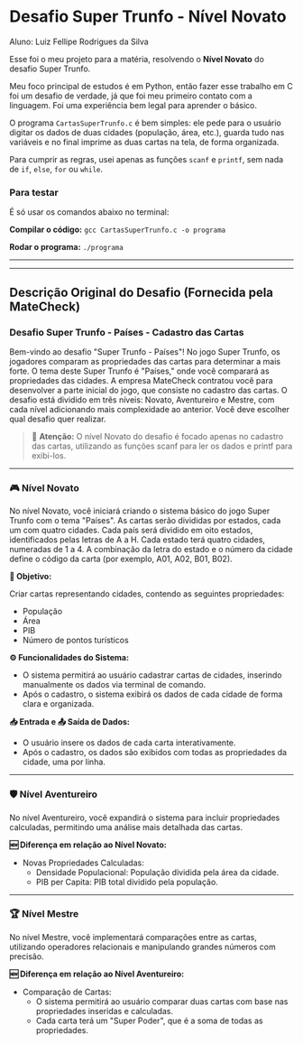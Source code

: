 # Desafio Super Trunfo - Nível Novato

Aluno: Luiz Fellipe Rodrigues da Silva

Esse foi o meu projeto para a matéria, resolvendo o **Nível Novato** do desafio Super Trunfo.

Meu foco principal de estudos é em Python, então fazer esse trabalho em C foi um desafio de verdade, já que foi meu primeiro contato com a linguagem. Foi uma experiência bem legal para aprender o básico.

O programa `CartasSuperTrunfo.c` é bem simples: ele pede para o usuário digitar os dados de duas cidades (população, área, etc.), guarda tudo nas variáveis e no final imprime as duas cartas na tela, de forma organizada.

Para cumprir as regras, usei apenas as funções `scanf` e `printf`, sem nada de `if`, `else`, `for` ou `while`.

### Para testar

É só usar os comandos abaixo no terminal:

**Compilar o código:**
`gcc CartasSuperTrunfo.c -o programa`

**Rodar o programa:**
`./programa`

---
---

## Descrição Original do Desafio (Fornecida pela MateCheck)

### Desafio Super Trunfo - Países - Cadastro das Cartas

Bem-vindo ao desafio "Super Trunfo - Países"! No jogo Super Trunfo, os jogadores comparam as propriedades das cartas para determinar a mais forte. O tema deste Super Trunfo é "Países," onde você comparará as propriedades das cidades.
A empresa MateCheck contratou você para desenvolver a parte inicial do jogo, que consiste no cadastro das cartas.
O desafio está dividido em três níveis: Novato, Aventureiro e Mestre, com cada nível adicionando mais complexidade ao anterior. Você deve escolher qual desafio quer realizar.

> 🚨 **Atenção:**
> O nível Novato do desafio é focado apenas no cadastro das cartas, utilizando as funções scanf para ler os dados e printf para exibi-los.

---
### 🎮 Nível Novato

No nível Novato, você iniciará criando o sistema básico do jogo Super Trunfo com o tema "Países". As cartas serão divididas por estados, cada um com quatro cidades.
Cada país será dividido em oito estados, identificados pelas letras de A a H. Cada estado terá quatro cidades, numeradas de 1 a 4. A combinação da letra do estado e o número da cidade define o código da carta (por exemplo, A01, A02, B01, B02).

**🚩 Objetivo:**

Criar cartas representando cidades, contendo as seguintes propriedades:
- População
- Área
- PIB
- Número de pontos turísticos

**⚙️ Funcionalidades do Sistema:**

- O sistema permitirá ao usuário cadastrar cartas de cidades, inserindo manualmente os dados via terminal de comando.
- Após o cadastro, o sistema exibirá os dados de cada cidade de forma clara e organizada.

**📥 Entrada e 📤 Saída de Dados:**

- O usuário insere os dados de cada carta interativamente.
- Após o cadastro, os dados são exibidos com todas as propriedades da cidade, uma por linha.

---
### 🛡️ Nível Aventureiro

No nível Aventureiro, você expandirá o sistema para incluir propriedades calculadas, permitindo uma análise mais detalhada das cartas.

**🆕 Diferença em relação ao Nível Novato:**

- Novas Propriedades Calculadas:
  - Densidade Populacional: População dividida pela área da cidade.
  - PIB per Capita: PIB total dividido pela população.

---
### 🏆 Nível Mestre

No nível Mestre, você implementará comparações entre as cartas, utilizando operadores relacionais e manipulando grandes números com precisão.

**🆕 Diferença em relação ao Nível Aventureiro:**

- Comparação de Cartas:
  - O sistema permitirá ao usuário comparar duas cartas com base nas propriedades inseridas e calculadas.
  - Cada carta terá um "Super Poder", que é a soma de todas as propriedades.
